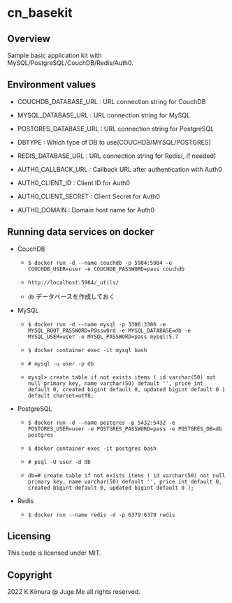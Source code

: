 # cn_basekit

## Overview

Sample basic application kit with MySQL/PostgreSQL/CouchDB/Redis/Auth0.


## Environment values

- COUCHDB_DATABASE_URL : URL connection string for CouchDB

- MYSQL_DATABASE_URL : URL connection string for MySQL

- POSTGRES_DATABASE_URL : URL connection string for PostgreSQL

- DBTYPE : Which type of DB to use(COUCHDB/MYSQL/POSTGRES)

- REDIS_DATABASE_URL : URL connection string for Redis(, if needed)

- AUTH0_CALLBACK_URL : Callback URL after authentication with Auth0

- AUTH0_CLIENT_ID : Client ID for Auth0

- AUTH0_CLIENT_SECRET : Client Secret for Auth0

- AUTH0_DOMAIN : Domain host name for Auth0


## Running data services on docker

- CouchDB

  - `$ docker run -d --name couchdb -p 5984:5984 -e COUCHDB_USER=user -e COUCHDB_PASSWORD=pass couchdb`

  - `http://localhost:5984/_utils/`

  - `db` データベースを作成しておく

- MySQL

  - `$ docker run -d --name mysql -p 3306:3306 -e MYSQL_ROOT_PASSWORD=P@ssw0rd -e MYSQL_DATABASE=db -e MYSQL_USER=user -e MYSQL_PASSWORD=pass mysql:5.7`

  - `$ docker container exec -it mysql bash`

  - `# mysql -u user -p db`

  - `mysql> create table if not exists items ( id varchar(50) not null primary key, name varchar(50) default '', price int default 0, created bigint default 0, updated bigint default 0 ) default charset=utf8;`

- PostgreSQL

  - `$ docker run -d --name postgres -p 5432:5432 -e POSTGRES_USER=user -e POSTGRES_PASSWORD=pass -e POSTGRES_DB=db postgres`

  - `$ docker container exec -it postgres bash`

  - `# psql -U user -d db`

  - `db=# create table if not exists items ( id varchar(50) not null primary key, name varchar(50) default '', price int default 0, created bigint default 0, updated bigint default 0 );`

- Redis

  - `$ docker run --name redis -d -p 6379:6379 redis`

## Licensing

This code is licensed under MIT.


## Copyright

2022 K.Kimura @ Juge.Me all rights reserved.

